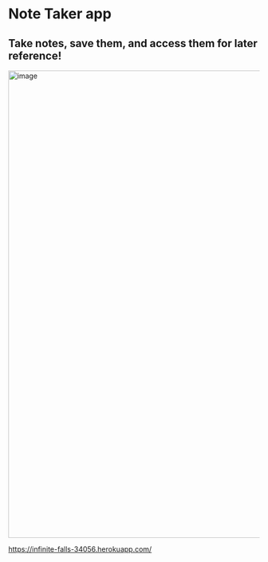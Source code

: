 # Note Taker app
## Take notes, save them, and access them for later reference!

<img width="938" alt="image" src="https://user-images.githubusercontent.com/93964501/154815048-ffd38385-39de-4f37-883a-bc819fa5ef6b.png">

https://infinite-falls-34056.herokuapp.com/
